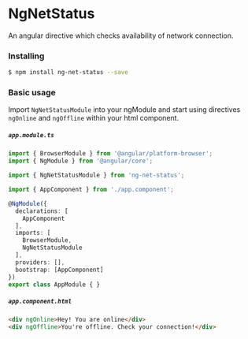 # NgNetStatus
An angular directive which checks availability of network connection.

### Installing

```bash
$ npm install ng-net-status --save
```

### Basic usage
Import `NgNetStatusModule` into your ngModule and start using directives `ngOnline` and `ngOffline` within your html component.

##### **`app.module.ts`**
```ts
import { BrowserModule } from '@angular/platform-browser';
import { NgModule } from '@angular/core';

import { NgNetStatusModule } from 'ng-net-status';

import { AppComponent } from './app.component';

@NgModule({
  declarations: [
    AppComponent
  ],
  imports: [
    BrowserModule,
    NgNetStatusModule
  ],
  providers: [],
  bootstrap: [AppComponent]
})
export class AppModule { }
```

##### **`app.component.html`**
```html
<div ngOnline>Hey! You are online</div>
<div ngOffline>You're offline. Check your connection!</div>
```

